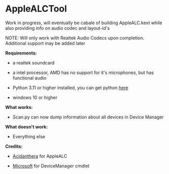 # AppleALCTool
Work in progress, will eventually be cabale of building AppleALC.kext while also providing info on audio codec and layout-id's

NOTE: Will only work with Realtek Audio Codecs upon completion. Additional support may be added later

**Requirements:**
* a realtek soundcard 


* a intel processor, AMD has no support for it's microphones, but has functional audio


* Python 3.11 or higher installed, you can get python [here](https://www.python.org/downloads/)


* windows 10 or higher


**What works:**


* Scan.py can now dump information about all devices in Device Manager



**What doesn't work:**


* Everything else



**Credits:**


* [Acidanthera](https://github.com/acidanthera/AppleALC) for AppleALC

* [Microsoft](https://www.microsoft.com/) for DeviceManager cmdlet